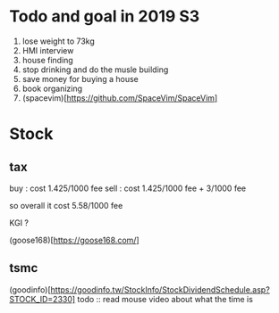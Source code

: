 # Todo and goal in 2019 S3
1. lose weight to 73kg
2. HMI interview
3. house finding
4. stop drinking and do the musle building
5. save money for buying a house
6. book organizing
7. (spacevim)[https://github.com/SpaceVim/SpaceVim]

# Stock 
## tax

buy : cost 1.425/1000 fee
sell : cost 1.425/1000 fee + 3/1000 fee 

so overall it cost 5.58/1000 fee

KGI ?

(goose168)[https://goose168.com/]

## tsmc 
(goodinfo)[https://goodinfo.tw/StockInfo/StockDividendSchedule.asp?STOCK_ID=2330]
todo :: read mouse video about what the time is 
